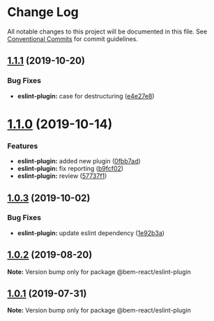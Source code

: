 # Change Log

All notable changes to this project will be documented in this file.
See [Conventional Commits](https://conventionalcommits.org) for commit guidelines.

## [1.1.1](https://github.com/bem/bem-react/compare/@bem-react/eslint-plugin@1.1.0...@bem-react/eslint-plugin@1.1.1) (2019-10-20)

### Bug Fixes

- **eslint-plugin:** case for destructuring ([e4e27e8](https://github.com/bem/bem-react/commit/e4e27e8))

# [1.1.0](https://github.com/bem/bem-react/compare/@bem-react/eslint-plugin@1.0.3...@bem-react/eslint-plugin@1.1.0) (2019-10-14)

### Features

- **eslint-plugin:** added new plugin ([0fbb7ad](https://github.com/bem/bem-react/commit/0fbb7ad))
- **eslint-plugin:** fix reporting ([b9fcf02](https://github.com/bem/bem-react/commit/b9fcf02))
- **eslint-plugin:** review ([57737f1](https://github.com/bem/bem-react/commit/57737f1))

## [1.0.3](https://github.com/bem/bem-react/compare/@bem-react/eslint-plugin@1.0.2...@bem-react/eslint-plugin@1.0.3) (2019-10-02)

### Bug Fixes

- **eslint-plugin:** update eslint dependency ([1e92b3a](https://github.com/bem/bem-react/commit/1e92b3a))

## [1.0.2](https://github.com/bem/bem-react/compare/@bem-react/eslint-plugin@1.0.1...@bem-react/eslint-plugin@1.0.2) (2019-08-20)

**Note:** Version bump only for package @bem-react/eslint-plugin

## [1.0.1](https://github.com/bem/bem-react/compare/@bem-react/eslint-plugin@1.0.0...@bem-react/eslint-plugin@1.0.1) (2019-07-31)

**Note:** Version bump only for package @bem-react/eslint-plugin
